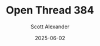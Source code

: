 ---
layout: podcast
title: "Open Thread 384"
author: Scott Alexander
description: https://www.astralcodexten.com/p/open-thread-384
date: 2025-06-02
length: 273987
duration: 68
guid: open-thread-384
---